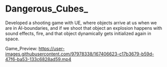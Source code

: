 # Dangerous_Cubes_
Developed a shooting game with UE, where objects arrive at us when we are in AI-boundaries, and if we shoot that object an explosion happens with sound effects, fire, and that object dynamically gets initialized again in space.

Game_Preview:
https://user-images.githubusercontent.com/97978338/167406623-c17b3679-b59d-47f6-ba53-133c6828ad59.mp4
